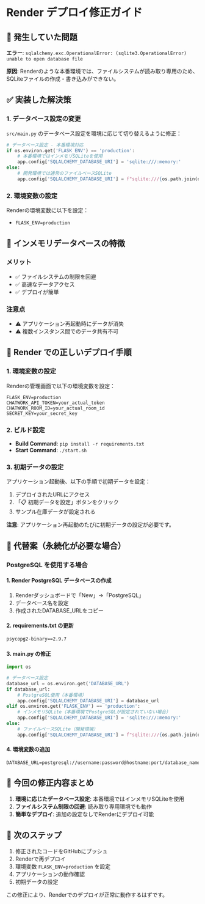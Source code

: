 # Render デプロイ修正ガイド

## 🚨 発生していた問題

**エラー**: `sqlalchemy.exc.OperationalError: (sqlite3.OperationalError) unable to open database file`

**原因**: Renderのような本番環境では、ファイルシステムが読み取り専用のため、SQLiteファイルの作成・書き込みができない。

## ✅ 実装した解決策

### 1. データベース設定の変更

`src/main.py` のデータベース設定を環境に応じて切り替えるように修正：

```python
# データベース設定 - 本番環境対応
if os.environ.get('FLASK_ENV') == 'production':
    # 本番環境ではインメモリSQLiteを使用
    app.config['SQLALCHEMY_DATABASE_URI'] = 'sqlite:///:memory:'
else:
    # 開発環境では通常のファイルベースSQLite
    app.config['SQLALCHEMY_DATABASE_URI'] = f"sqlite:///{os.path.join(os.path.dirname(__file__), 'database', 'app.db')}"
```

### 2. 環境変数の設定

Renderの環境変数に以下を設定：
- `FLASK_ENV=production`

## 🔄 インメモリデータベースの特徴

### メリット
- ✅ ファイルシステムの制限を回避
- ✅ 高速なデータアクセス
- ✅ デプロイが簡単

### 注意点
- ⚠️ アプリケーション再起動時にデータが消失
- ⚠️ 複数インスタンス間でのデータ共有不可

## 🚀 Render での正しいデプロイ手順

### 1. 環境変数の設定

Renderの管理画面で以下の環境変数を設定：

```env
FLASK_ENV=production
CHATWORK_API_TOKEN=your_actual_token
CHATWORK_ROOM_ID=your_actual_room_id
SECRET_KEY=your_secret_key
```

### 2. ビルド設定

- **Build Command**: `pip install -r requirements.txt`
- **Start Command**: `./start.sh`

### 3. 初期データの設定

アプリケーション起動後、以下の手順で初期データを設定：

1. デプロイされたURLにアクセス
2. 「📋 初期データを設定」ボタンをクリック
3. サンプル在庫データが設定される

**注意**: アプリケーション再起動のたびに初期データの設定が必要です。

## 🔧 代替案（永続化が必要な場合）

### PostgreSQL を使用する場合

#### 1. Render PostgreSQL データベースの作成

1. Renderダッシュボードで「New」→「PostgreSQL」
2. データベース名を設定
3. 作成されたDATABASE_URLをコピー

#### 2. requirements.txt の更新

```txt
psycopg2-binary==2.9.7
```

#### 3. main.py の修正

```python
import os

# データベース設定
database_url = os.environ.get('DATABASE_URL')
if database_url:
    # PostgreSQL使用（本番環境）
    app.config['SQLALCHEMY_DATABASE_URI'] = database_url
elif os.environ.get('FLASK_ENV') == 'production':
    # インメモリSQLite（本番環境でPostgreSQLが設定されていない場合）
    app.config['SQLALCHEMY_DATABASE_URI'] = 'sqlite:///:memory:'
else:
    # ファイルベースSQLite（開発環境）
    app.config['SQLALCHEMY_DATABASE_URI'] = f"sqlite:///{os.path.join(os.path.dirname(__file__), 'database', 'app.db')}"
```

#### 4. 環境変数の追加

```env
DATABASE_URL=postgresql://username:password@hostname:port/database_name
```

## 📝 今回の修正内容まとめ

1. **環境に応じたデータベース設定**: 本番環境ではインメモリSQLiteを使用
2. **ファイルシステム制限の回避**: 読み取り専用環境でも動作
3. **簡単なデプロイ**: 追加の設定なしでRenderにデプロイ可能

## 🎯 次のステップ

1. 修正されたコードをGitHubにプッシュ
2. Renderで再デプロイ
3. 環境変数 `FLASK_ENV=production` を設定
4. アプリケーションの動作確認
5. 初期データの設定

この修正により、Renderでのデプロイが正常に動作するはずです。

